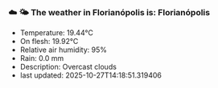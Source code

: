 ### ☁️ 🌤️  The weather in Florianópolis is: Florianópolis

- Temperature: 19.44°C
- On flesh: 19.92°C
- Relative air humidity: 95%
- Rain: 0.0 mm
- Description: Overcast clouds
- last updated: 2025-10-27T14:18:51.319406
